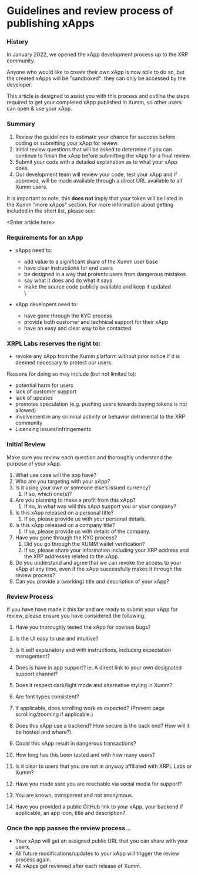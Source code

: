 # Guidelines and review process of publishing xApps

### **History**

In January 2022, we opened the xApp development process up to the XRP community.

Anyone who would like to create their own xApp is now able to do so, but the created xApps will be "sandboxed": they can only be accessed by the developer.

This article is designed to assist you with this process and outline the steps required to get your completed xApp published in Xumm, so other users can open & use your xApp.

&#x20;

### **Summary**

1. Review the guidelines to estimate your chance for success before coding or submitting your xApp for review.
2. Initial review questions that will be asked to determine if you can continue to finish the xApp before submitting the xApp for a final review.
3. Submit your code with a detailed explanation as to what your xApp does.
4. Our development team will review your code, test your xApp and if approved,  will be made available through a direct URL available to all Xumm users.

It is important to note, this **does not** imply that your token will be listed in the Xumm "more xApps" section. For more information about getting included in the short list, please see:

\<Enter article here>

&#x20;

### **Requirements for an xApp**

* xApps need to:
  * add value to a significant share of the Xumm user base
  * have clear instructions for end users
  * be designed in a way that protects users from dangerous mistakes
  * say what it does and do what it says
  * make the source code publicly available and keep it updated\
    \

* xApp developers need to:
  * have gone through the KYC process
  * provide both customer and technical support for their xApp
  * have an easy and clear way to be contacted

### **XRPL Labs reserves the right to:**

* revoke any xApp from the Xumm platform without prior notice if it is deemed necessary to protect our users

Reasons for doing so may include (but not limited to):

* potential harm for users
* lack of customer support
* lack of updates
* promotes speculation (e.g. pushing users towards buying tokens is not allowed)
* involvement in any criminal activity or behavior detrimental to the XRP community
* Licensing issues/infringements

### &#x20;I**nitial Review**

Make sure you review each question and thoroughly understand the purpose of your xApp.&#x20;

1. What use case will the app have?
2. Who are you targeting with your xApp?
3. Is it using your own or someone else’s issued currency?&#x20;
   1. If so, which one(s)?
4. Are you planning to make a profit from this xApp?
   1. If so, in what way will this xApp support you or your company?
5. Is this xApp released on a personal title?&#x20;
   1. If so, please provide us with your personal details.
6. Is this xApp released on a company title?
   1. If so, please provide us with details of the company.
7. Have you gone through the KYC process?
   1. Did you go through the XUMM wallet verification?&#x20;
   2. If so, please share your information including your XRP address and the XRP addresses related to the xApp.
8. Do you understand and agree that we can revoke the access to your xApp at any time, even if the xApp successfully makes it through the review process?
9. Can you provide a (working) title and description of your xApp?

### **Review Process**

If you have have made it this far and are ready to submit your xApp for review, please ensure you have considered the following:

1. Have you thoroughly tested the xApp for obvious bugs?
2. Is the UI easy to use and intuitive?
3. Is it self explanatory and with instructions, including expectation management?
4. Does is have in app support? ie. A direct link to your own designated support channel?
5. Does it respect dark/light mode and alternative styling in Xumm?
6. Are font types consistent?&#x20;
7. If applicable, does scrolling work as expected? (Prevent page scrolling/zooming if applicable.)
8. Does this xApp use a backend? How secure is the back end? How will it be hosted and where?\

9. Could this xApp result in dangerous transactions?
10. How long has this been tested and with how many users?
11. Is it clear to users that you are not in anyway affiliated with XRPL Labs or Xumm?
12. Have you made sure you are reachable via social media for support?
13. You are known, transparent and not anonymous.
14. Have you provided a public GitHub link to your xApp, your backend if applicable, an app icon, title and description?

### **Once the app passes the review process...**

* Your xApp will get an assigned public URL that you can share with your users.
* All future modifications/updates to your xApp will trigger the review process again.
* All xApps get reviewed after each release of Xumm.
